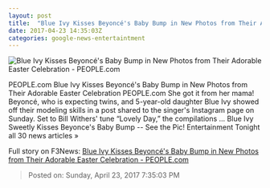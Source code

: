 ```yaml
---
layout: post
title:  "Blue Ivy Kisses Beyoncé's Baby Bump in New Photos from Their Adorable Easter Celebration - PEOPLE.com"
date: 2017-04-23 14:35:03Z
categories: google-news-entertaintment
---
```


![Blue Ivy Kisses Beyoncé's Baby Bump in New Photos from Their Adorable Easter Celebration - PEOPLE.com](http://i0.wp.com/peopledotcom.files.wordpress.com/2017/04/beyonce5.jpg?crop=0px%2C27px%2C1313px%2C985px&resize=660%2C495&ssl=1)

PEOPLE.com Blue Ivy Kisses Beyoncé's Baby Bump in New Photos from Their Adorable Easter Celebration PEOPLE.com She got it from her mama! Beyoncé, who is expecting twins, and 5-year-old daughter Blue Ivy showed off their modeling skills in a post shared to the singer's Instagram page on Sunday. Set to Bill Withers' tune “Lovely Day,” the compilations ... Blue Ivy Sweetly Kisses Beyonce's Baby Bump -- See the Pic! Entertainment Tonight all 30 news articles »


Full story on F3News: [Blue Ivy Kisses Beyoncé's Baby Bump in New Photos from Their Adorable Easter Celebration - PEOPLE.com](http://www.f3nws.com/n/qtzSsB)

> Posted on: Sunday, April 23, 2017 7:35:03 PM
